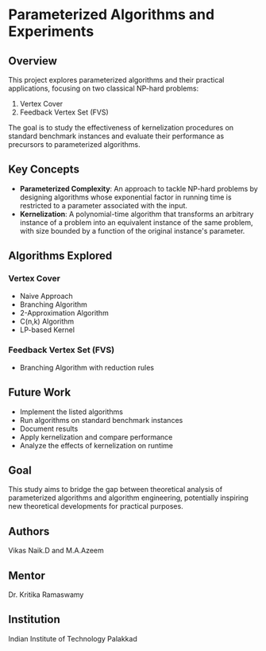 # Parameterized Algorithms and Experiments

## Overview

This project explores parameterized algorithms and their practical applications, focusing on two classical NP-hard problems:

1. Vertex Cover
2. Feedback Vertex Set (FVS)

The goal is to study the effectiveness of kernelization procedures on standard benchmark instances and evaluate their performance as precursors to parameterized algorithms.

## Key Concepts

- **Parameterized Complexity**: An approach to tackle NP-hard problems by designing algorithms whose exponential factor in running time is restricted to a parameter associated with the input.
- **Kernelization**: A polynomial-time algorithm that transforms an arbitrary instance of a problem into an equivalent instance of the same problem, with size bounded by a function of the original instance's parameter.

## Algorithms Explored

### Vertex Cover
- Naive Approach
- Branching Algorithm
- 2-Approximation Algorithm
- C(n,k) Algorithm
- LP-based Kernel

### Feedback Vertex Set (FVS)
- Branching Algorithm with reduction rules

## Future Work

- Implement the listed algorithms
- Run algorithms on standard benchmark instances
- Document results
- Apply kernelization and compare performance
- Analyze the effects of kernelization on runtime

## Goal

This study aims to bridge the gap between theoretical analysis of parameterized algorithms and algorithm engineering, potentially inspiring new theoretical developments for practical purposes.

## Authors

Vikas Naik.D and M.A.Azeem

## Mentor

Dr. Kritika Ramaswamy

## Institution

Indian Institute of Technology Palakkad

